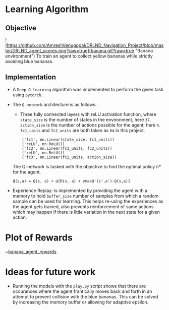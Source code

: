 # Learning Algorithm

## Objective
![https://github.com/AmreshVenugopal/DRLND_Navigation_Project/blob/master/DRLND_agent_scores.png?raw=true](banana.gif?raw=true "Banana environment")
To train an agent to collect yellow bananas while strictly avoiding blue bananas.

## Implementation
- A `Deep Q-learning` algorithm was implemented to perform the given task using `pytorch`.
- The `Q-network` architecture is as follows:
    - Three fully connected layers with reLU activation function, where `state_size` is the number of states
    in the environment, here `37`. `action_size` is the number of actions possible for the agent; here `4`.
    `fc1_units` and `fc2_units` are both taken as `64` in this project.
    ```
        ('fc1', nn.Linear(state_size, fc1_units))
        ('reLU', nn.ReLU())
        ('fc2', nn.Linear(fc1_units, fc2_units))
        ('reLU', nn.ReLU())
        ('fc3', nn.Linear(fc2_units, action_size))
    ```

    The Q-network is tasked with the objective to find the optimal policy π* for the agent.
    ```
    Q(s,a) = Q(s, a) + α[R(s, a) + γmaxQ'(s',a')-Q(s,a)]
    ```
- Experience Replay: is implemented by providing the agent with a memory
    to hold `buffer_size` number of samples from which a random sample can be used for learning.
    This helps re-using the experiences as the agent gets trained, also prevents reinforcement of same actions
    which may happen if there is little variation in the next state for a given action.

# Plot of Rewards
~[banana_agent_rewards](DRLND_agent_scores.png?raw=true "Agent scores")


# Ideas for future work
- Running the models with the `play.py` script shows that there are occurances where the agent
frantically moves back and forth in an attempt to prevent collision with the blue bananas.
This can be solved by increasing the memory buffer or allowing for adaptive epsilon.

